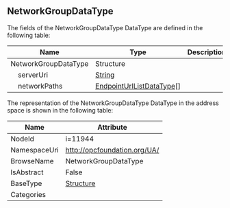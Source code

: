 <!-- datatype -->
## NetworkGroupDataType
  
<!-- end of description -->
The fields of the NetworkGroupDataType DataType are defined in the following table:  

|Name|Type|Description|
|---|---|---|
|NetworkGroupDataType|Structure||
|&nbsp;&nbsp;&nbsp;&nbsp;serverUri|[String](../../DataTypes/String/readme.md)||
|&nbsp;&nbsp;&nbsp;&nbsp;networkPaths|[EndpointUrlListDataType](../../DataTypes/EndpointUrlListDataType/readme.md)[]||

The representation of the NetworkGroupDataType DataType in the address space is shown in the following table:  

|Name|Attribute|
|---|---|
|NodeId|i=11944|
|NamespaceUri|http://opcfoundation.org/UA/|
|BrowseName|NetworkGroupDataType|
|IsAbstract|False|
|BaseType|[Structure](../../DataTypes/Structure/readme.md)|
|Categories||

